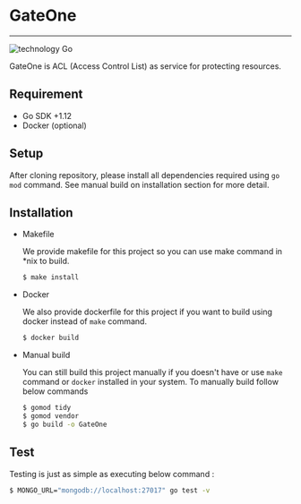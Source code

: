 # GateOne
------------
![technology Go](https://img.shields.io/badge/technology-go-blue.svg) 

GateOne is ACL (Access Control List) as service for protecting resources.

## Requirement

* Go SDK +1.12
* Docker (optional)


## Setup

After cloning repository, please install all dependencies required using `go mod` command. See manual build on installation section for more detail.


## Installation

* Makefile

  We provide makefile for this project so you can use make command in *nix to build.

  ```bash
  $ make install
  ```

* Docker

  We also provide dockerfile for this project if you want to build using docker instead of `make` command.

  ```bash
  $ docker build
  ```

* Manual build

  You can still build this project manually if you doesn't have or use `make` command or `docker` installed in your system. To manually build follow below commands

  ```bash
  $ gomod tidy
  $ gomod vendor
  $ go build -o GateOne
  ```

## Test

Testing is just as simple as executing below command :

```bash
$ MONGO_URL="mongodb://localhost:27017" go test -v
```
